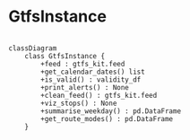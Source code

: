 # GtfsInstance

<style>
div.mermaid {
  text-align: center;
}
</style>

```{mermaid}

classDiagram
    class GtfsInstance {
        +feed : gtfs_kit.feed
        +get_calendar_dates() list
        +is_valid() : validity_df
        +print_alerts() : None
        +clean_feed() : gtfs_kit.feed
        +viz_stops() : None
        +summarise_weekday() : pd.DataFrame
        +get_route_modes() : pd.DataFrame
    }

```
